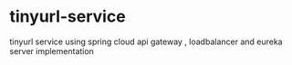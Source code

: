 # tinyurl-service
tinyurl service using spring cloud api gateway , loadbalancer and eureka server implementation

